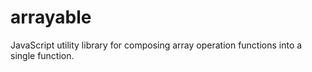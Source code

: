 # arrayable
JavaScript utility library for composing array operation functions into a single function.
